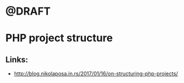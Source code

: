 # @DRAFT

# PHP project structure

## Links:
* http://blog.nikolaposa.in.rs/2017/01/16/on-structuring-php-projects/